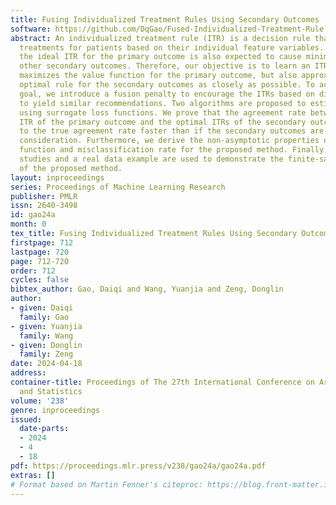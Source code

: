 ```yaml
---
title: Fusing Individualized Treatment Rules Using Secondary Outcomes
software: https://github.com/DqGao/Fused-Individualized-Treatment-Rule.git
abstract: An individualized treatment rule (ITR) is a decision rule that recommends
  treatments for patients based on their individual feature variables. In many practices,
  the ideal ITR for the primary outcome is also expected to cause minimal harm to
  other secondary outcomes. Therefore, our objective is to learn an ITR that not only
  maximizes the value function for the primary outcome, but also approximates the
  optimal rule for the secondary outcomes as closely as possible. To achieve this
  goal, we introduce a fusion penalty to encourage the ITRs based on different outcomes
  to yield similar recommendations. Two algorithms are proposed to estimate the ITR
  using surrogate loss functions. We prove that the agreement rate between the estimated
  ITR of the primary outcome and the optimal ITRs of the secondary outcomes converges
  to the true agreement rate faster than if the secondary outcomes are not taken into
  consideration. Furthermore, we derive the non-asymptotic properties of the value
  function and misclassification rate for the proposed method. Finally, simulation
  studies and a real data example are used to demonstrate the finite-sample performance
  of the proposed method.
layout: inproceedings
series: Proceedings of Machine Learning Research
publisher: PMLR
issn: 2640-3498
id: gao24a
month: 0
tex_title: Fusing Individualized Treatment Rules Using Secondary Outcomes
firstpage: 712
lastpage: 720
page: 712-720
order: 712
cycles: false
bibtex_author: Gao, Daiqi and Wang, Yuanjia and Zeng, Donglin
author:
- given: Daiqi
  family: Gao
- given: Yuanjia
  family: Wang
- given: Donglin
  family: Zeng
date: 2024-04-18
address:
container-title: Proceedings of The 27th International Conference on Artificial Intelligence
  and Statistics
volume: '238'
genre: inproceedings
issued:
  date-parts:
  - 2024
  - 4
  - 18
pdf: https://proceedings.mlr.press/v238/gao24a/gao24a.pdf
extras: []
# Format based on Martin Fenner's citeproc: https://blog.front-matter.io/posts/citeproc-yaml-for-bibliographies/
---
```

